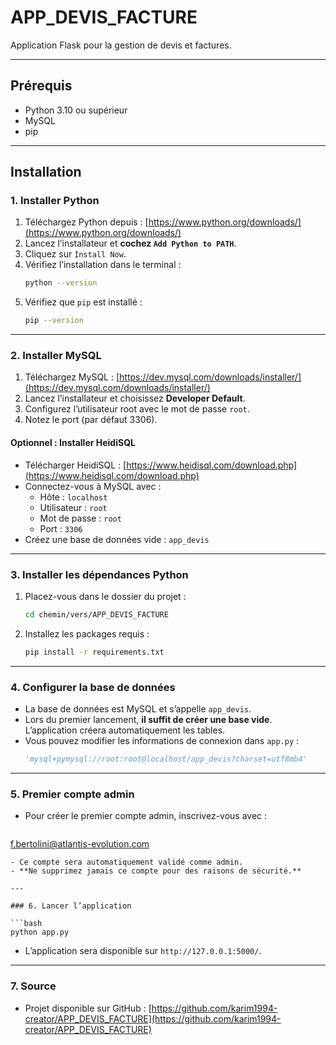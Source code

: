 # APP_DEVIS_FACTURE

Application Flask pour la gestion de devis et factures.

---

## Prérequis

- Python 3.10 ou supérieur
- MySQL
- pip

---

## Installation

### 1. Installer Python

1. Téléchargez Python depuis : [https://www.python.org/downloads/](https://www.python.org/downloads/)  
2. Lancez l’installateur et **cochez `Add Python to PATH`**.  
3. Cliquez sur `Install Now`.  
4. Vérifiez l’installation dans le terminal :
   ```bash
   python --version
   ```
5. Vérifiez que `pip` est installé :
   ```bash
   pip --version
   ```

---

### 2. Installer MySQL

1. Téléchargez MySQL : [https://dev.mysql.com/downloads/installer/](https://dev.mysql.com/downloads/installer/)  
2. Lancez l’installateur et choisissez **Developer Default**.  
3. Configurez l’utilisateur root avec le mot de passe `root`.  
4. Notez le port (par défaut 3306).  

#### Optionnel : Installer HeidiSQL

- Télécharger HeidiSQL : [https://www.heidisql.com/download.php](https://www.heidisql.com/download.php)  
- Connectez-vous à MySQL avec :
  - Hôte : `localhost`
  - Utilisateur : `root`
  - Mot de passe : `root`
  - Port : `3306`  
- Créez une base de données vide : `app_devis`

---

### 3. Installer les dépendances Python

1. Placez-vous dans le dossier du projet :  
   ```bash
   cd chemin/vers/APP_DEVIS_FACTURE
   ```
2. Installez les packages requis :
   ```bash
   pip install -r requirements.txt
   ```

---

### 4. Configurer la base de données

- La base de données est MySQL et s’appelle `app_devis`.  
- Lors du premier lancement, **il suffit de créer une base vide**. L’application créera automatiquement les tables.  
- Vous pouvez modifier les informations de connexion dans `app.py` :
  ```python
  'mysql+pymysql://root:root@localhost/app_devis?charset=utf8mb4'
  ```

---

### 5. Premier compte admin

- Pour créer le premier compte admin, inscrivez-vous avec :  
  ```
f.bertolini@atlantis-evolution.com
  ```
- Ce compte sera automatiquement validé comme admin.  
- **Ne supprimez jamais ce compte pour des raisons de sécurité.**

---

### 6. Lancer l’application

```bash
python app.py
```

- L’application sera disponible sur `http://127.0.0.1:5000/`.

---

### 7. Source

- Projet disponible sur GitHub : [https://github.com/karim1994-creator/APP_DEVIS_FACTURE](https://github.com/karim1994-creator/APP_DEVIS_FACTURE)

